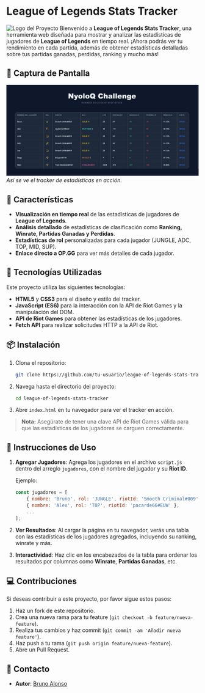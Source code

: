 # League of Legends Stats Tracker

![Logo del Proyecto](https://upload.wikimedia.org/wikipedia/commons/d/d8/League_of_Legends_2019_vector.svg)
Bienvenido a **League of Legends Stats Tracker**, una herramienta web diseñada para mostrar y analizar las estadísticas de jugadores de **League of Legends** en tiempo real. ¡Ahora podrás ver tu rendimiento en cada partida, además de obtener estadísticas detalladas sobre tus partidas ganadas, perdidas, ranking y mucho más!

## 📸 Captura de Pantalla

![Captura de pantalla del Tracker](https://github.com/bait-py/nyoloqchallenge/blob/main/images/leaguestats.jpg) 
*Así se ve el tracker de estadísticas en acción.*

## 🚀 Características

- **Visualización en tiempo real** de las estadísticas de jugadores de **League of Legends**.
- **Análisis detallado** de estadísticas de clasificación como **Ranking, Winrate, Partidas Ganadas y Perdidas**.
- **Estadísticas de rol** personalizadas para cada jugador (JUNGLE, ADC, TOP, MID, SUP).
- **Enlace directo a OP.GG** para ver más detalles de cada jugador.

## 🔧 Tecnologías Utilizadas

Este proyecto utiliza las siguientes tecnologías:

- **HTML5** y **CSS3** para el diseño y estilo del tracker.
- **JavaScript (ES6)** para la interacción con la API de Riot Games y la manipulación del DOM.
- **API de Riot Games** para obtener las estadísticas de los jugadores.
- **Fetch API** para realizar solicitudes HTTP a la API de Riot.

## 📦 Instalación

1. Clona el repositorio:
    ```bash
    git clone https://github.com/tu-usuario/league-of-legends-stats-tracker.git
    ```

2. Navega hasta el directorio del proyecto:
    ```bash
    cd league-of-legends-stats-tracker
    ```

3. Abre `index.html` en tu navegador para ver el tracker en acción.

> **Nota:** Asegúrate de tener una clave API de Riot Games válida para que las estadísticas de los jugadores se carguen correctamente.

## 📝 Instrucciones de Uso

1. **Agregar Jugadores**: Agrega los jugadores en el archivo `script.js` dentro del arreglo `jugadores`, con el nombre del jugador y su **Riot ID**.
   
   Ejemplo:
   ```javascript
   const jugadores = [
       { nombre: 'Bruno', rol: 'JUNGLE', riotId: 'Smooth Criminal#009' },
       { nombre: 'Alex', rol: 'TOP', riotId: 'pacarde66#EUW' },
       ...
   ];
   ```

2. **Ver Resultados**: Al cargar la página en tu navegador, verás una tabla con las estadísticas de los jugadores agregados, incluyendo su ranking, winrate y más.

3. **Interactividad**: Haz clic en los encabezados de la tabla para ordenar los resultados por columnas como **Winrate**, **Partidas Ganadas**, etc.

## 💻 Contribuciones

Si deseas contribuir a este proyecto, por favor sigue estos pasos:

1. Haz un fork de este repositorio.
2. Crea una nueva rama para tu feature (`git checkout -b feature/nueva-feature`).
3. Realiza tus cambios y haz commit (`git commit -am 'Añadir nueva feature'`).
4. Haz push a tu rama (`git push origin feature/nueva-feature`).
5. Abre un Pull Request.

## 💬 Contacto

- **Autor**: [Bruno Alonso](https://github.com/bait-py)
```
